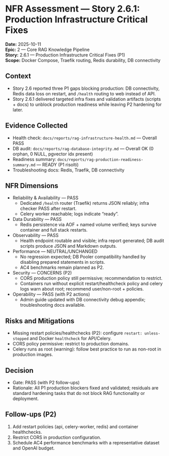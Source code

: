 # NFR Assessment — Story 2.6.1: Production Infrastructure Critical Fixes

**Date:** 2025-10-11  
**Epic:** 2 — Core RAG Knowledge Pipeline  
**Story:** 2.6.1 — Production Infrastructure Critical Fixes (P1)  
**Scope:** Docker Compose, Traefik routing, Redis durability, DB connectivity

## Context
- Story 2.6 reported three P1 gaps blocking production: DB connectivity, Redis data loss on restart, and `/health` routing to web instead of API.
- Story 2.6.1 delivered targeted infra fixes and validation artifacts (scripts + docs) to unblock production readiness while leaving P2 hardening for later.

## Evidence Collected
- Health check: `docs/reports/rag-infrastructure-health.md` — Overall PASS
- DB audit: `docs/reports/rag-database-integrity.md` — Overall OK (0 orphan, 0 NULL, pgvector idx present)
- Readiness summary: `docs/reports/rag-production-readiness-summary.md` — READY (P1 risolti)
- Troubleshooting docs: Redis, Traefik, DB connectivity

## NFR Dimensions
- Reliability & Availability — PASS
  - Dedicated `/health` router (Traefik) returns JSON reliably; infra checker PASS after restart.
  - Celery worker reachable; logs indicate “ready”.
- Data Durability — PASS
  - Redis persistence via AOF + named volume verified; keys survive container and full stack restarts.
- Observability — PASS
  - Health endpoint routable and visible; infra report generated; DB audit scripts produce JSON and Markdown outputs.
- Performance — NEUTRAL/UNCHANGED
  - No regression expected; DB Pooler compatibility handled by disabling prepared statements in scripts.
  - AC4 benchmarks remain planned as P2.
- Security — CONCERNS (P2)
  - CORS production policy still permissive; recommendation to restrict.
  - Containers run without explicit restart/healthcheck policy and celery logs warn about root; recommend user/non-root + policies.
- Operability — PASS (with P2 actions)
  - Admin guide updated with DB connectivity debug appendix; troubleshooting docs available.

## Risks and Mitigations
- Missing restart policies/healthchecks (P2): configure `restart: unless-stopped` and Docker `healthcheck` for API/Celery.
- CORS policy permissive: restrict to production domains.
- Celery runs as root (warning): follow best practice to run as non-root in production images.

## Decision
- Gate: PASS (with P2 follow-ups)
- Rationale: All P1 production blockers fixed and validated; residuals are standard hardening tasks that do not block RAG functionality or deployment.

## Follow-ups (P2)
1. Add restart policies (api, celery-worker, redis) and container healthchecks.
2. Restrict CORS in production configuration.
3. Schedule AC4 performance benchmarks with a representative dataset and OpenAI budget.
